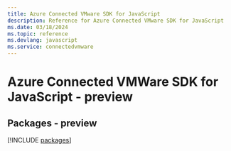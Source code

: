 ```yaml
---
title: Azure Connected VMware SDK for JavaScript
description: Reference for Azure Connected VMware SDK for JavaScript
ms.date: 03/18/2024
ms.topic: reference
ms.devlang: javascript
ms.service: connectedvmware
---
```

# Azure Connected VMWare SDK for JavaScript - preview
## Packages - preview
[!INCLUDE [packages](connected-vmware-index.md)]